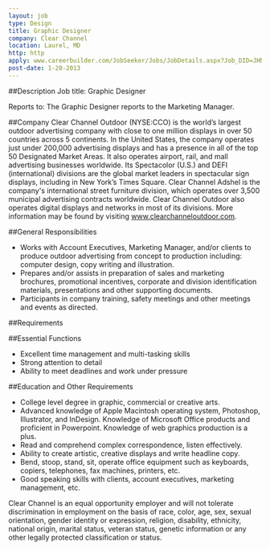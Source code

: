 ```yaml
---
layout: job
type: Design
title: Graphic Designer
company: Clear Channel
location: Laurel, MD
http: http
apply: www.careerbuilder.com/JobSeeker/Jobs/JobDetails.aspx?Job_DID=JHN60X6XND3JTP18F0Q
post-date: 1-20-2013
--- 
```



##Description
Job title: Graphic Designer

Reports to: The Graphic Designer reports to the Marketing Manager.
 
##Company
Clear Channel Outdoor (NYSE:CCO) is the world’s largest outdoor advertising company with close to one million displays in over 50 countries across 5 continents. In the United States, the company operates just under 200,000 advertising displays and has a presence in all of the top 50 Designated Market Areas. It also operates airport, rail, and mall advertising businesses worldwide. Its Spectacolor (U.S.) and DEFI (international) divisions are the global market leaders in spectacular sign displays, including in New York’s Times Square. Clear Channel Adshel is the company's international street furniture division, which operates over 3,500 municipal advertising contracts worldwide. Clear Channel Outdoor also operates digital displays and networks in most of its divisions. More information may be found by visiting www.clearchanneloutdoor.com.
 

##General Responsibilities
* Works with Account Executives, Marketing Manager, and/or clients to produce outdoor advertising from concept to production including: computer design, copy writing and illustration.
* Prepares and/or assists in preparation of sales and marketing brochures, promotional incentives, corporate and division identification materials, presentations and other supporting documents.
* Participants in company training, safety meetings and other meetings and events as directed.

##Requirements

##Essential Functions
* Excellent time management and multi-tasking skills
* Strong attention to detail
* Ability to meet deadlines and work under pressure
 
##Education and Other Requirements
* College level degree in graphic, commercial or creative arts.
* Advanced knowledge of Apple Macintosh operating system, Photoshop, Illustrator, and InDesign.  Knowledge of Microsoft Office products and proficient in Powerpoint. Knowledge of web graphics production is a plus.
* Read and comprehend complex correspondence, listen effectively.
* Ability to create artistic, creative displays and write headline copy.
* Bend, stoop, stand, sit, operate office equipment such as keyboards, copiers, telephones, fax machines, printers, etc.
* Good speaking skills with clients, account executives, marketing management, etc.
 
 
Clear Channel is an equal opportunity employer and will not tolerate discrimination in employment on the basis of race, color, age, sex, sexual orientation, gender identity or expression, religion, disability, ethnicity, national origin, marital status, veteran status, genetic information or any other legally protected classification or status.